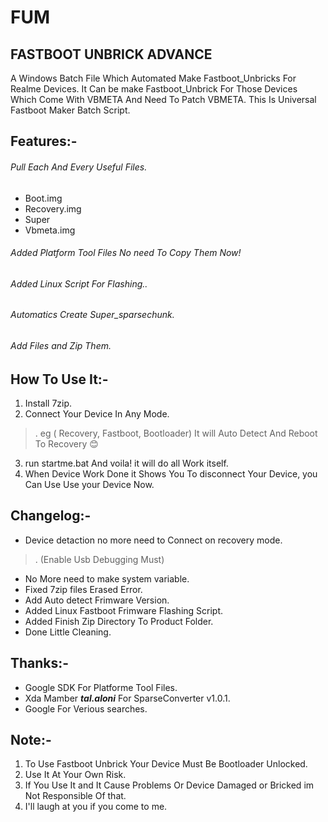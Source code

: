 # FUM
## FASTBOOT UNBRICK ADVANCE


A Windows Batch File Which Automated Make Fastboot_Unbricks For Realme Devices. 
It Can be make Fastboot_Unbrick For Those Devices Which Come With VBMETA And Need To Patch VBMETA. 
This Is Universal Fastboot Maker Batch Script. 

## Features:-

###### Pull Each And Every Useful Files.
- Boot.img
- Recovery.img
- Super
- Vbmeta.img
###### Added Platform Tool Files No need To Copy Them Now!
###### Added Linux Script For Flashing..
###### Automatics Create Super_sparsechunk.
###### Add Files and Zip Them.

## How To Use It:-

1. Install 7zip.
2. Connect Your Device In Any Mode. 
>. eg ( Recovery, Fastboot, Bootloader) It will Auto Detect And Reboot To Recovery 😊
3. run startme.bat And voila! it will do all Work itself.
4. When Device Work Done it Shows You To disconnect Your Device, you Can Use Use your Device Now.

## Changelog:-
- Device detaction no more need to Connect on recovery mode. 
>. (Enable Usb Debugging Must)
- No More need to make system variable.
- Fixed 7zip files Erased Error.
- Add Auto detect Frimware Version.
- Added Linux Fastboot Frimware Flashing Script.
- Added Finish Zip Directory To Product Folder. 
- Done Little Cleaning.

## Thanks:-

- Google SDK For Platforme Tool Files.
- Xda Mamber **_tal.aloni_** For SparseConverter v1.0.1.
- Google For Verious searches.

## Note:-
1. To Use Fastboot Unbrick Your Device Must Be Bootloader Unlocked.
2. Use It At Your Own Risk.
3. If You Use It and It Cause Problems Or Device Damaged or Bricked im Not Responsible Of that.
4. I'll laugh at you if you come to me.